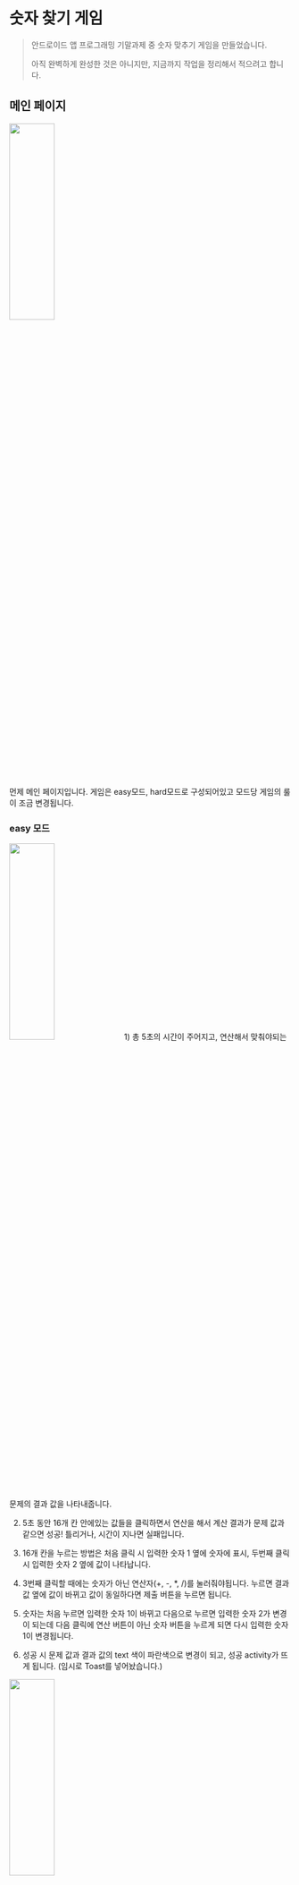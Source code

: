 # 숫자 찾기 게임 

> 안드로이드 앱 프로그래밍 기말과제 중 숫자 맞추기 게임을 만들었습니다. 
> 
> 아직 완벽하게 완성한 것은 아니지만, 지금까지 작업을 정리해서 적으려고 합니다.

## 메인 페이지
<img src="https://user-images.githubusercontent.com/76980526/142994405-8b5f814f-57f7-47c3-9f00-1088224899dd.png" width="40%" height="30%" >

먼제 메인 페이지입니다. 게임은 easy모드, hard모드로 구성되어있고 모드당 게임의 룰이 조금 변경됩니다.

### easy 모드
<img src="https://user-images.githubusercontent.com/76980526/142997859-2307d9f6-706a-44e1-9f5a-92897bd864b4.png" width="40%" height="30%">
1) 총 5초의 시간이 주어지고, 연산해서 맞춰야되는 문제의 결과 값을 나타내줍니다.

2) 5초 동안 16개 칸 안에있는 값들을 클릭하면서 연산을 해서 계산 결과가 문제 값과 같으면 성공! 틀리거나, 시간이 지나면 실패입니다.

3) 16개 칸을 누르는 방법은 처음 클릭 시 입력한 숫자 1 옆에 숫자에 표시, 두번째 클릭 시 입력한 숫자 2 옆에 값이 나타납니다.

4) 3번째 클릭할 때에는 숫자가 아닌 연산자(+, -, *, /)를 눌러줘야됩니다. 누르면 결과 값 옆에 값이 바뀌고 값이 동일하다면 제출 버튼을 누르면 됩니다. 

5) 숫자는 처음 누르면 입력한 숫자 1이 바뀌고 다음으로 누르면 입력한 숫자 2가 변경이 되는데 다음 클릭에 연산 버튼이 아닌 숫자 버튼을 누르게 되면 다시 입력한 숫자 1이 변경됩니다. 

6) 성공 시 문제 값과 결과 값의 text 색이 파란색으로 변경이 되고, 성공 activity가 뜨게 됩니다. (임시로 Toast를 넣어놨습니다.)
 <img src="https://user-images.githubusercontent.com/76980526/142995897-0b3fb2e0-05d6-45e0-9af2-d526437c1ffb.png" width="40%" height="30%">

### hard 모드
<img src="https://user-images.githubusercontent.com/76980526/142997859-2307d9f6-706a-44e1-9f5a-92897bd864b4.png" width="40%" height="30%">
> 처음 5초의 시간이 주어집니다. 5초동안은 16개의 칸을 클릭하면 아무런 반응이 일어나지 않습니다. 5초가 지난 뒤에 

<img src="https://user-images.githubusercontent.com/76980526/142996934-7dedff0e-b2ae-4563-b304-2ddec59d4dee.png" width="40%" height="30%">
> 5초가 지난 뒤에 문제의 값이 주어지고 칸의 모든 숫자, 연산이 사라집니다. 즉, 이전의 5초 동안 숫자, 연산에 대한 칸의 위치를 기억하고 5초가 지나고 문제가 주어졌을 때 문제를 맞추는 방식입니다. 
 
> 난이도가 정말 hard하게 확 바뀌는 느낌이 드실겁니다. 가려진 칸 사이로 정답을 맞춰낸다면 다음 이미지와 같이 성공, 틀리거나, 시간이 초과가 된다면 실패가 뜨도록 설정해놨습니다.
<img src="https://user-images.githubusercontent.com/76980526/142997504-609e3b83-5206-4872-9cd2-6ce1afbe5752.png" width="40%" height="30%">

> 난이도가 확 바뀌는 느낌이 들어서 Nomal모드도 로직을 생각해서 만들어야겠다는 생각을 했습니다. 
